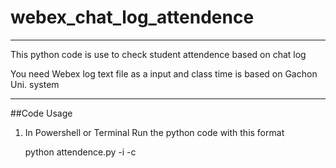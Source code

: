 # webex_chat_log_attendence

--------------------------
This python code is use to check student attendence based on chat log

You need Webex log text file as a input and class time is based on Gachon Uni. system

---------------------------

##Code Usage
1. In Powershell or Terminal Run the python code with this format

    
    python attendence.py -i <inputfile> -c <classtime>
    
  
